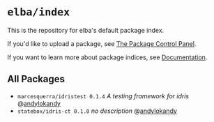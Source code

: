 # `elba/index`

This is the repository for elba's default package index.

If you'd like to upload a package, see [The Package Control Panel](https://github.com/elba/index/issues/2).

If you want to learn more about package indices, see [Documentation](https://elba.readthedocs.io/en/latest/reference/indices.html).

## All Packages

- `marcesquerra/idristest 0.1.4` *A testing framework for idris* @[andylokandy](https://github.com/andylokandy)
- `statebox/idris-ct 0.1.0` *no description* @[andylokandy](https://github.com/andylokandy)

